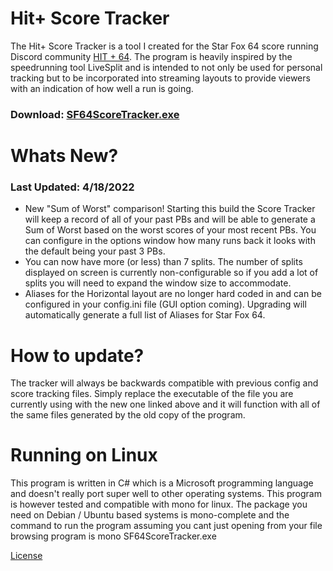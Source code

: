 # Hit+ Score Tracker
The Hit+ Score Tracker is a tool I created for the Star Fox 64 score running Discord community [HIT + 64](https://discord.gg/k2JnzC4). The program is heavily inspired by the speedrunning tool LiveSplit and is intended to not only be used for personal tracking but to be incorporated into streaming layouts to provide viewers with an indication of how well a run is going.

### Download: [SF64ScoreTracker.exe](https://drazil100.bitbucket.io/SF64ScoreTracker.exe) 

# Whats New?

### Last Updated: 4/18/2022

- New "Sum of Worst" comparison! Starting this build the Score Tracker will keep a record of all of your past PBs and will be able to generate a Sum of Worst based on the worst scores of your most recent PBs. You can configure in the options window how many runs back it looks with the default being your past 3 PBs.
- You can now have more (or less) than 7 splits. The number of splits displayed on screen is currently non-configurable so if you add a lot of splits you will need to expand the window size to accommodate.
- Aliases for the Horizontal layout are no longer hard coded in and can be configured in your config.ini file (GUI option coming). Upgrading will automatically generate a full list of Aliases for Star Fox 64.

# How to update?
The tracker will always be backwards compatible with previous config and score tracking files. Simply replace the executable of the file you are currently using with the new one linked above and it will function with all of the same files generated by the old copy of the program. 

# Running on Linux
This program is written in C# which is a Microsoft programming language and doesn't really port super well to other operating systems. This program is however tested and compatible with mono for linux. The package you need on Debian / Ubuntu based systems is mono-complete and the command to run the program assuming you cant just opening from your file browsing program is mono SF64ScoreTracker.exe

[License](LICENSE.md)


